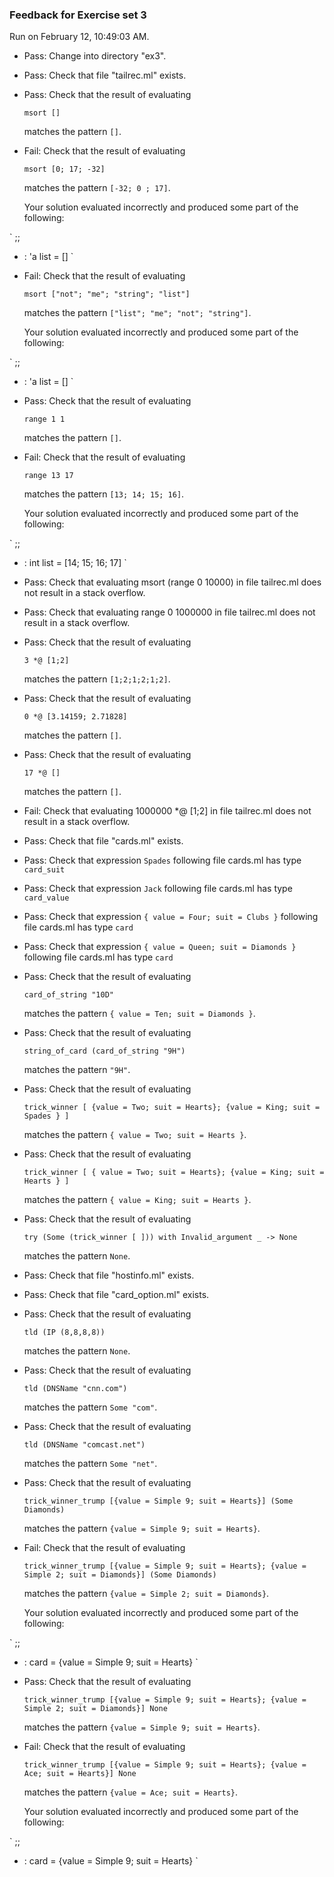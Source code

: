 ### Feedback for Exercise set 3

Run on February 12, 10:49:03 AM.

+ Pass: Change into directory "ex3".

+ Pass: Check that file "tailrec.ml" exists.

+ Pass: 
Check that the result of evaluating
   ```
   msort []
   ```
   matches the pattern `[]`.

   




+ Fail: 
Check that the result of evaluating
   ```
   msort [0; 17; -32]
   ```
   matches the pattern `[-32; 0 ; 17]`.

   


   Your solution evaluated incorrectly and produced some part of the following:

 ` ;;
- : 'a list = []
`


+ Fail: 
Check that the result of evaluating
   ```
   msort ["not"; "me"; "string"; "list"]
   ```
   matches the pattern `["list"; "me"; "not"; "string"]`.

   


   Your solution evaluated incorrectly and produced some part of the following:

 ` ;;
- : 'a list = []
`


+ Pass: 
Check that the result of evaluating
   ```
   range 1 1
   ```
   matches the pattern `[]`.

   




+ Fail: 
Check that the result of evaluating
   ```
   range 13 17
   ```
   matches the pattern `[13; 14; 15; 16]`.

   


   Your solution evaluated incorrectly and produced some part of the following:

 ` ;;
- : int list = [14; 15; 16; 17]
`


+ Pass: Check that evaluating msort (range 0 10000) in file tailrec.ml does not result in a stack overflow.

+ Pass: Check that evaluating range 0 1000000 in file tailrec.ml does not result in a stack overflow.

+ Pass: 
Check that the result of evaluating
   ```
   3 *@ [1;2]
   ```
   matches the pattern `[1;2;1;2;1;2]`.

   




+ Pass: 
Check that the result of evaluating
   ```
   0 *@ [3.14159; 2.71828]
   ```
   matches the pattern `[]`.

   




+ Pass: 
Check that the result of evaluating
   ```
   17 *@ []
   ```
   matches the pattern `[]`.

   




+ Fail: Check that evaluating 1000000 *@ [1;2] in file tailrec.ml does not result in a stack overflow.

+ Pass: Check that file "cards.ml" exists.

+ Pass: Check that expression `Spades` following file cards.ml has type `card_suit`

+ Pass: Check that expression `Jack` following file cards.ml has type `card_value`

+ Pass: Check that expression `{ value = Four; suit = Clubs }` following file cards.ml has type `card`

+ Pass: Check that expression `{ value = Queen; suit = Diamonds }` following file cards.ml has type `card`

+ Pass: 
Check that the result of evaluating
   ```
   card_of_string "10D"
   ```
   matches the pattern `{ value = Ten; suit = Diamonds }`.

   




+ Pass: 
Check that the result of evaluating
   ```
   string_of_card (card_of_string "9H")
   ```
   matches the pattern `"9H"`.

   




+ Pass: 
Check that the result of evaluating
   ```
   trick_winner [ {value = Two; suit = Hearts}; {value = King; suit = Spades } ]
   ```
   matches the pattern `{ value = Two; suit = Hearts }`.

   




+ Pass: 
Check that the result of evaluating
   ```
   trick_winner [ { value = Two; suit = Hearts}; {value = King; suit = Hearts } ]
   ```
   matches the pattern `{ value = King; suit = Hearts }`.

   




+ Pass: 
Check that the result of evaluating
   ```
   try (Some (trick_winner [ ])) with Invalid_argument _ -> None
   ```
   matches the pattern `None`.

   




+ Pass: Check that file "hostinfo.ml" exists.

+ Pass: Check that file "card_option.ml" exists.

+ Pass: 
Check that the result of evaluating
   ```
   tld (IP (8,8,8,8))
   ```
   matches the pattern `None`.

   




+ Pass: 
Check that the result of evaluating
   ```
   tld (DNSName "cnn.com")
   ```
   matches the pattern `Some "com"`.

   




+ Pass: 
Check that the result of evaluating
   ```
   tld (DNSName "comcast.net")
   ```
   matches the pattern `Some "net"`.

   




+ Pass: 
Check that the result of evaluating
   ```
   trick_winner_trump [{value = Simple 9; suit = Hearts}] (Some Diamonds)
   ```
   matches the pattern `{value = Simple 9; suit = Hearts}`.

   




+ Fail: 
Check that the result of evaluating
   ```
   trick_winner_trump [{value = Simple 9; suit = Hearts}; {value = Simple 2; suit = Diamonds}] (Some Diamonds)
   ```
   matches the pattern `{value = Simple 2; suit = Diamonds}`.

   


   Your solution evaluated incorrectly and produced some part of the following:

 ` ;;
- : card = {value = Simple 9; suit = Hearts}
`


+ Pass: 
Check that the result of evaluating
   ```
   trick_winner_trump [{value = Simple 9; suit = Hearts}; {value = Simple 2; suit = Diamonds}] None
   ```
   matches the pattern `{value = Simple 9; suit = Hearts}`.

   




+ Fail: 
Check that the result of evaluating
   ```
   trick_winner_trump [{value = Simple 9; suit = Hearts}; {value = Ace; suit = Hearts}] None
   ```
   matches the pattern `{value = Ace; suit = Hearts}`.

   


   Your solution evaluated incorrectly and produced some part of the following:

 ` ;;
- : card = {value = Simple 9; suit = Hearts}
`


